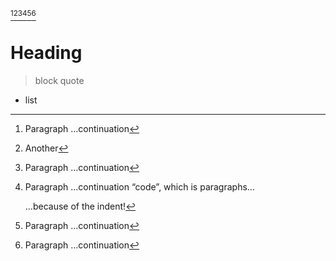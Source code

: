 [^0][^1][^2][^3][^4][^5]

[^0]: Paragraph
…continuation
[^1]: Another

[^2]: Paragraph
…continuation
# Heading

[^3]: Paragraph
…continuation
    “code”, which is paragraphs…

    …because of the indent!

[^4]: Paragraph
…continuation
> block quote

[^5]: Paragraph
…continuation
- list
